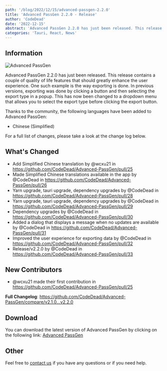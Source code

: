 ```yaml
---
path: '/blog/2022/12/15/advanced-passgen-2.2.0'
title: 'Advanced PassGen 2.2.0 - Release'
author: 'CodeDead'
date: '2022-12-15'
abstract: 'Advanced PassGen 2.2.0 has just been released. This release contains a couple of quality of life features that should greatly enhance the user experience...'
categories: 'Tauri, React, News'
---
```


## Information

![Advanced PassGen](https://i.imgur.com/bVTaGO7.png)

Advanced PassGen 2.2.0 has just been released. This release contains a couple of quality of life features that should greatly enhance the user experience.
One such example is the way exporting is done. In previous versions, exporting was done by clicking a button and then selecting the export type in a popup. This has now been changed to a dropdown menu that allows you to select the export type before clicking the export button.

Thanks to the community, the following languages have been added to Advanced PassGen:

- Chinese (Simplified)

For a full list of changes, please take a look at the change log below.

## What's Changed

- Add Simplified Chinese translation by @wcxu21 in https://github.com/CodeDead/Advanced-PassGen/pull/25
- Made Simplified Chinese translations available in the app by @CodeDead in https://github.com/CodeDead/Advanced-PassGen/pull/26
- Yarn upgrade, tauri upgrade, dependency upgrades by @CodeDead in https://github.com/CodeDead/Advanced-PassGen/pull/28
- Yarn upgrade, tauri upgrade, dependency upgrades by @CodeDead in https://github.com/CodeDead/Advanced-PassGen/pull/29
- Dependency upgrades by @CodeDead in https://github.com/CodeDead/Advanced-PassGen/pull/30
- Added a dialog that displays a message when no updates are available by @CodeDead in https://github.com/CodeDead/Advanced-PassGen/pull/31
- Improved the user experience for exporting data by @CodeDead in https://github.com/CodeDead/Advanced-PassGen/pull/32
- Release/v2.2.0 by @CodeDead in https://github.com/CodeDead/Advanced-PassGen/pull/33

## New Contributors

- @wcxu21 made their first contribution in https://github.com/CodeDead/Advanced-PassGen/pull/25

**Full Changelog**: https://github.com/CodeDead/Advanced-PassGen/compare/v2.1.0...v2.2.0

## Download

You can download the latest version of Advanced PassGen by clicking on the following link:
[Advanced PassGen](https://codedead.com/software/advanced-passgen)

## Other

Feel free to [contact us](/contact) if you have any questions or if you need help.
